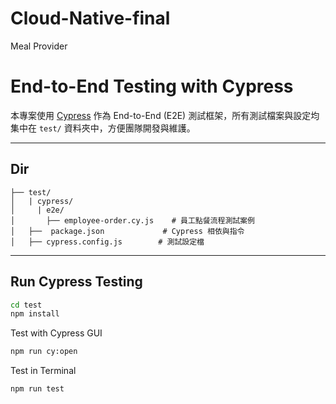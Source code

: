 # Cloud-Native-final
Meal Provider




# End-to-End Testing with Cypress

本專案使用 [Cypress](https://www.cypress.io/) 作為 End-to-End (E2E) 測試框架，所有測試檔案與設定均集中在 `test/` 資料夾中，方便團隊開發與維護。

---

## Dir
```
├── test/  
│   | cypress/  
│     | e2e/  
│       ├── employee-order.cy.js    # 員工點餐流程測試案例  
│   ├──  package.json             # Cypress 相依與指令  
│   ├── cypress.config.js        # 測試設定檔  
```

---

## Run Cypress Testing

```bash
cd test
npm install
```
Test with Cypress GUI

```bash
npm run cy:open
```

Test in Terminal
```bash
npm run test
```